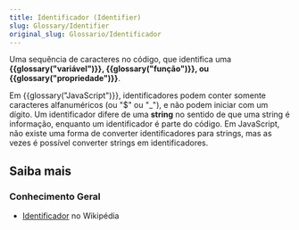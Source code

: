 ```yaml
---
title: Identificador (Identifier)
slug: Glossary/Identifier
original_slug: Glossario/Identificador
---
```


Uma sequência de caracteres no código, que identifica uma **{{glossary("variável")}}, {{glossary("função")}}, ou {{glossary("propriedade")}}**.

Em {{glossary("JavaScript")}}, identificadores podem conter somente caracteres alfanuméricos (ou "$" ou "\_"), e não podem iniciar com um dígito. Um identificador difere de uma **string** no sentido de que uma string é informação, enquanto um identificador é parte do código. Em JavaScript, não existe uma forma de converter identificadores para strings, mas as vezes é possível converter strings em identificadores.

## Saiba mais

### Conhecimento Geral

- [Identificador](https://pt.wikipedia.org/wiki/Identificador) no Wikipédia
